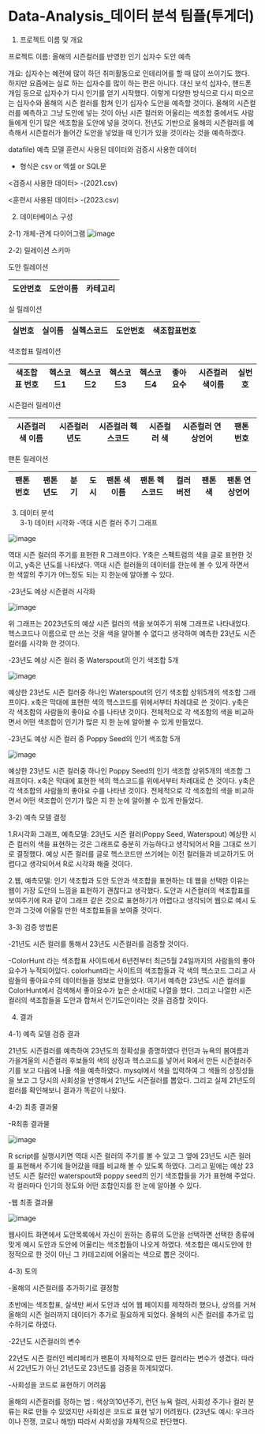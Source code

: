 # Data-Analysis_데이터 분석 팀플(투게더)

1) 프로젝트 이름 및 개요

프로젝트 이름: 올해의 시즌컬러를 반영한 인기 십자수 도안 예측

개요: 십자수는 예전에 많이 하던 취미활동으로 인테리어를 할 때 많이 쓰이기도 했다. 하지만 요즘에는 실로 하는 십자수를 많이 하는 편은 아니다. 대신 보석 십자수, 핸드폰 개임 등으로 십자수가 다시 인기를 얻기 시작했다. 이렇게 다양한 방식으로 다시 떠오르는 십자수와 올해의 시즌 컬러를 합쳐 인기 십자수 도안을 예측할 것이다. 올해의 시즌컬러를 예측하고 그냥 도안에 넣는 것이 아닌 시즌 컬러와 어울리는 색조합 중에서도 사람들에게 인기 많은 색조합을 도안에 넣을 것이다. 전년도 기반으로 올해의 시즌컬러를 예측해서 시즌컬러가 들어간 도안을 넣었을 때 인기가 있을 것이라는 것을 예측하겠다.

datafile) 예측 모델 훈련시 사용된 데이터와 검증시 사용한 데이터 
 - 형식은 csv or 엑셀 or SQL문

<검증시 사용한 데이터>
-(2021.csv)

<훈련시 사용된 데이터>
-(2023.csv)

2) 데이터베이스 구성

2-1) 개체-관계 다이어그램
  ![image](https://user-images.githubusercontent.com/92281591/230472307-e6ecf60a-d6aa-4aea-88b4-bfbf7f7672ec.png)

2-2) 릴레이션 스키마

도안 릴레이션

|도안번호|도안이름|카테고리|
|:---:|:---:|:---:|

실 릴레이션

|실번호|실이름|실헥스코드|도안번호|색조합표번호|
|:---:|:---:|:---:|:---:|:---:|

색조합표 릴레이션

|색조합표 번호|헥스코드1|헥스코드2|헥스코드3|헥스코드4|좋아요수|시즌컬러 색이름|실번호|
|:---:|:---:|:---:|:---:|:---:|:---:|:---:|:---:|

시즌컬러 릴레이션

|시즌컬러 색 이름|시즌컬러 년도|시즌컬러 헥스코드|시즌컬러 색|시즌컬러 연상언어|팬톤 번호|
|:---:|:---:|:---:|:---:|:---:|:---:|

팬톤 릴레이션

|팬톤 번호|팬톤 년도|분기|도시|팬톤 색이름|팬톤 헥스코드|컬러버전|팬톤 색|팬톤 연상언어|
|:---:|:---:|:---:|:---:|:---:|:---:|:---:|:---:|:---:|

3) 데이터 분석  
3-1) 데이터 시각화 
-역대 시즌 컬러 주기 그래프

![image](https://user-images.githubusercontent.com/92281591/230476442-2391029d-2009-44a9-9cd2-5e31a1b1fa51.png)

 
역대 시즌 컬러의 주기를 표현한 R 그래프이다. Y축은 스펙트럼의 색을 글로 표현한 것이고, y축은 년도를 나타냈다. 역대 시즌 컬러들의 데이터를 한눈에 볼 수 있게 하면서 한 색깔의 주기가 어느정도 되는 지 한눈에 알아볼 수 있다. 

-23년도 예상 시즌컬러 시각화

![image](https://user-images.githubusercontent.com/92281591/230476477-43d25dc2-4589-4e18-a851-32e7e53db42d.png)
 
위 그래프는 2023년도의 예상 시즌 컬러의 색을 보여주기 위해 그래프로 나타내었다. 헥스코드나 이름으로 만 쓰는 것을 색을 알아볼 수 없다고 생각하여 예측한 23년도 시즌컬러를 시각화 한 것이다.

-23년도 예상 시즌 컬러 중 Waterspout의 인기 색조합 5개
 
 
 ![image](https://user-images.githubusercontent.com/92281591/230476503-47ef0a8c-9442-4d86-910e-1578dee0b7d2.png)


예상한 23년도 시즌 컬러중 하나인 Waterspout의 인기 색조합 상위5개의 색조합 그래프이다. x축은 막대에 표현한 색의 헥스코드를 위에서부터 차례대로 쓴 것이다. y축은 각 색조합의 사람들의 좋아요 수를 나타낸 것이다. 전체적으로 각 색조합의 색을 비교하면서 어떤 색조합이 인기가 많은 지 한 눈에 알아볼 수 있게 만들었다.

-23년도 예상 시즌 컬러 중 Poppy Seed의 인기 색조합 5개

![image](https://user-images.githubusercontent.com/92281591/230476549-fcff2b29-111d-4455-8a29-bb95f99da2a3.png)

 
예상한 23년도 시즌 컬러중 하나인 Poppy Seed의 인기 색조합 상위5개의 색조합 그래프이다. x축은 막대에 표현한 색의 헥스코드를 위에서부터 차례대로 쓴 것이다. y축은 각 색조합의 사람들의 좋아요 수를 나타낸 것이다. 전체적으로 각 색조합의 색을 비교하면서 어떤 색조합이 인기가 많은 지 한 눈에 알아볼 수 있게 만들었다.


3-2) 예측 모델 결정 

1.R시각화 그래프, 예측모델: 23년도 시즌 컬러(Poppy Seed, Waterspout) 
  예상한 시즌 컬러의 색을 표현하는 것은 그래프로 충분히 가능하다고 생각되어서 R을 그대로 쓰기로 결정했다. 예상 시즌 컬러를 글로 헥스코드만 쓰기에는 이전 컬러들과 비교하기도 어렵다고 생각되어서 R로 시각화 해줄 것이다.

2.웹, 예측모델: 인기 색조합과 도안
  도안과 색조합을 표현하는 데 웹을 선택한 이유는 웹이 가장 도안의 느낌을 표현하기 괜찮다고 생각했다. 도안과 시즌컬러의 색조합표를 보여주기에 R과 같이 그래프 같은 것으로 표현하기가 어렵다고 생각되어 웹으로 예시 도안과 그것에 어울릴 만한 색조합표들을 보여줄 것이다. 

3-3) 검증 방법론 

-21년도 시즌 컬러를 통해서 23년도 시즌컬러를 검증할 것이다.

-ColorHunt 라는 색조합표 사이트에서 6년전부터 최근5월 24일까지의 사람들의 좋아요수가 누적되어있다. colorhunt라는 사이트의 색조합들과 각 색의 헥스코드 그리고 사람들의 좋아요수의 데이터들을 정보로 만들었다. 여기서 예측한 23년도 시즌 컬러를 ColorHunt에서 검색해서 좋아요수가 높은 순서대로 나열을 했다. 그리고 나열한 시즌컬러의 색조합들을 도안과 합쳐서 인기도안이라는 것을 검증할 것이다.

4) 결과

4-1) 예측 모델 검증 결과

21년도 시즌컬러를 예측하여 23년도의 정확성을 증명하였다
런던과 뉴욕의 봄여름과 가을겨울의 시즌컬러 후보들의 색의 상징과 헥스코드를 넣어서 R에서 만든 시즌컬러주기를 보고 다음에 나올 색을 예측하였다. mysql에서 색을 입력하여 그 색들의 상징성들을 보고 그 당시의 사회성을 반영해서 21년도 시즌컬러를 뽑았다. 그리고 실제 21년도의 컬러를 확인해보니 결과가 똑같이 나왔다.

4-2) 최종 결과물 

-R최종 결과물

 ![image](https://user-images.githubusercontent.com/92281591/230477033-b507c8a7-c12e-4e4c-8a11-eca04ae67fbf.png)


R script를 실행시키면 역대 시즌 컬러의 주기를 볼 수 있고 그 옆에 23년도 시즌 컬러를 표현해서 주기에 들어갔을 때를 비교해 볼 수 있도록 하였다. 그리고 밑에는 예상 23년도 시즌 컬러인 waterspout와 poppy seed의 인기 색조합들을 가가 표현해 주었다. 각 컬러마다 인기의 정도와 어떤 조합인지를 한 눈에 알아볼 수 있다.

-웹 최종 결과물

 ![image](https://user-images.githubusercontent.com/92281591/230477075-fed13fab-8190-4e40-aa8a-322c1e28b415.png)


웹사이트 화면에서 도안목록에서 자신이 원하는 종류의 도안을 선택하면 선택한 종류에 맞게 예시 도안과 도안에 어울리는 색조합들이 나오게 하였다. 색조합은 예시도안에 한정적으로 한 것이 아닌 그 카테고리에 어울리는 색으로 뽑은 것이다.

4-3) 토의

-올해의 시즌컬러를 추가하기로 결정함

초반에는 색조합표, 실색만 써서 도안과 섞어 웹 페이지를 제작하려 했으나, 상의를 거쳐 올해의 시즌 컬러까지 데이터가 추가로 필요하게 되었다. 올해의 시즌 컬러를 추가로 입수하기로 하였다.

-22년도 시즌컬러의 변수

22년도 시즌 컬러인 베리페리가 팬톤이 자체적으로 만든 컬러라는 변수가 생겼다. 따라서 22년도가 아닌 21년도로 23년도를 검증을 하게되었다.

-사회성을 코드로 표현하기 어려움

올해의 시즌컬러를 정하는 법 : 색상의10년주기, 런던 뉴욕 컬러, 사회성
주기나 컬러 분류는 R로 만들 수 있었지만 사회성은 코드로 표현 넣기 어려웠다. (23년도 예시: 우크라이나 전쟁, 코로나 해방) 따라서 사회성을 자체적으로 판단했다.
